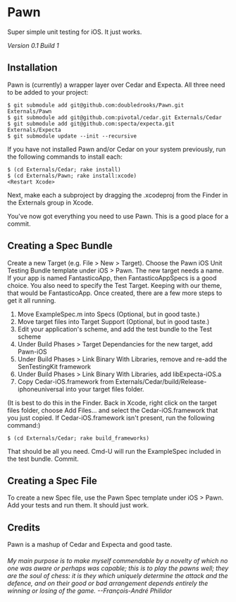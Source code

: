 # Pawn

Super simple unit testing for iOS.  It just works.

*Version 0.1 Build 1*


## Installation

Pawn is (currently) a wrapper layer over Cedar and Expecta.  All three need to be added to your project:

    $ git submodule add git@github.com:doubledrooks/Pawn.git Externals/Pawn
    $ git submodule add git@github.com:pivotal/cedar.git Externals/Cedar
    $ git submodule add git@github.com:specta/expecta.git Externals/Expecta
    $ git submodule update --init --recursive

If you have not installed Pawn and/or Cedar on your system previously, run the following commands to install each:

    $ (cd Externals/Cedar; rake install)
    $ (cd Externals/Pawn; rake install:xcode)
    <Restart Xcode>

Next, make each a subproject by dragging the .xcodeproj from the Finder in the Externals group in Xcode.

You've now got everything you need to use Pawn.  This is a good place for a commit.


## Creating a Spec Bundle

Create a new Target (e.g. File > New > Target).  Choose the Pawn iOS Unit Testing Bundle template under iOS > Pawn.
The new target needs a name.  If your app is named FantasticoApp, then FantasticoAppSpecs is a good choice. You also
need to specify the Test Target.  Keeping with our theme, that would be FantasticoApp.  Once created, there are a few
more steps to get it all running.

1. Move ExampleSpec.m into Specs  (Optional, but in good taste.)
1. Move target files into Target Support  (Optional, but in good taste.)
1. Edit your application's scheme, and add the test bundle to the Test scheme
1. Under Build Phases > Target Dependancies for the new target, add Pawn-iOS
1. Under Build Phases > Link Binary With Libraries, remove and re-add the SenTestingKit framework
1. Under Build Phases > Link Binary With Libraries, add libExpecta-iOS.a
1. Copy Cedar-iOS.framework from Externals/Cedar/build/Release-iphoneuniversal into your target files folder.

(It is best to do this in the Finder.  Back in Xcode, right click on the target files folder, choose Add Files... and
select the Cedar-iOS.framework that you just copied.  If Cedar-iOS.framework isn't present, run the following command:)

    $ (cd Externals/Cedar; rake build_frameworks)

That should be all you need.  Cmd-U will run the ExampleSpec included in the test bundle.  Commit.


## Creating a Spec File

To create a new Spec file, use the Pawn Spec template under iOS > Pawn.  Add your tests and run them.  It should just
work.


## Credits

Pawn is a mashup of Cedar and Expecta and good taste.


###### *My main purpose is to make myself commendable by a novelty of which no one was aware or perhaps was capable; this is to play the pawns well; they are the soul of chess: it is they which uniquely determine the attack and the defence, and on their good or bad arrangement depends entirely the winning or losing of the game. --François-André Philidor*
